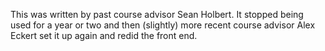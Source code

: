 This was written by past course advisor Sean Holbert. It stopped being used for a year or two and then (slightly) more recent course advisor Alex Eckert set it up again and redid the front end.
